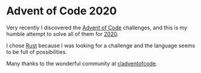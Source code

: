 # Advent of Code 2020

Very recently I discovered the [Advent of Code](https://adventofcode.com/) challenges, and this is my humble attempt to solve all of them for [2020](https://adventofcode.com/2020).

I chose [Rust](https://doc.rust-lang.org/stable/book/) because I was looking for a challenge and the language seems to be full of possibilities.

Many thanks to the wonderful community at [r/adventofcode](https://www.reddit.com/r/adventofcode/).
